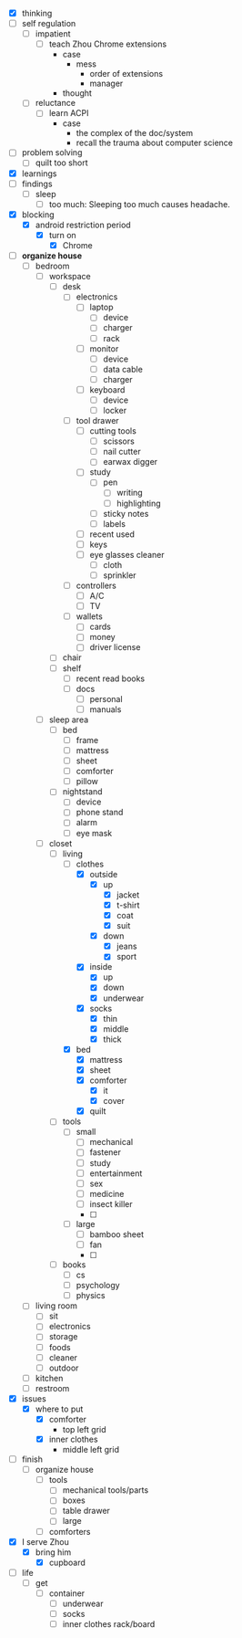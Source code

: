 - [x] thinking
- [ ] self regulation
    - [ ] impatient
        - [ ] teach Zhou Chrome extensions
            - case
                - mess
                    - order of extensions
                    - manager
            - thought
    - [ ] reluctance
        - [ ] learn ACPI
            - case
                - the complex of the doc/system
                - recall the trauma about computer science
- [ ] problem solving
    - [ ] quilt too short
- [x] learnings
- [ ] findings
    - [ ] sleep
        - [ ] too much: Sleeping too much causes headache.
- [x] blocking
    - [x] android restriction period
        - [x] turn on
            - [x] Chrome
- [ ] **organize house**
    - [ ] bedroom
        - [ ] workspace
            - [ ] desk
                - [ ] electronics
                    - [ ] laptop
                        - [ ] device
                        - [ ] charger
                        - [ ] rack
                    - [ ] monitor
                        - [ ] device
                        - [ ] data cable
                        - [ ] charger
                    - [ ] keyboard
                        - [ ] device
                        - [ ] locker
                - [ ] tool drawer
                    - [ ] cutting tools
                        - [ ] scissors
                        - [ ] nail cutter
                        - [ ] earwax digger
                    - [ ] study
                        - [ ] pen
                            - [ ] writing
                            - [ ] highlighting
                        - [ ] sticky notes
                        - [ ] labels
                    - [ ] recent used
                    - [ ] keys
                    - [ ] eye glasses cleaner
                        - [ ] cloth
                        - [ ] sprinkler
                - [ ] controllers
                    - [ ] A/C
                    - [ ] TV
                - [ ] wallets
                    - [ ] cards
                    - [ ] money
                    - [ ] driver license
            - [ ] chair
            - [ ] shelf
                - [ ] recent read books
                - [ ] docs
                    - [ ] personal
                    - [ ] manuals
        - [ ] sleep area
            - [ ] bed
                - [ ] frame
                - [ ] mattress
                - [ ] sheet
                - [ ] comforter
                - [ ] pillow
            - [ ] nightstand
                - [ ] device
                - [ ] phone stand
                - [ ] alarm
                - [ ] eye mask
        - [ ] closet
            - [ ] living
                - [ ] clothes
                    - [x] outside
                        - [x] up
                            - [x] jacket
                            - [x] t-shirt
                            - [x] coat
                            - [x] suit
                        - [x] down
                            - [x] jeans
                            - [x] sport
                    - [x] inside
                        - [x] up
                        - [x] down
                        - [x] underwear
                    - [x] socks
                        - [x] thin
                        - [x] middle
                        - [x] thick
                - [x] bed
                    - [x] mattress
                    - [x] sheet
                    - [x] comforter
                        - [x] it
                        - [x] cover
                    - [x] quilt
            - [ ] tools
                - [ ] small
                    - [ ] mechanical
                    - [ ] fastener
                    - [ ] study
                    - [ ] entertainment
                    - [ ] sex
                    - [ ] medicine
                    - [ ] insect killer
                    - [ ] 
                - [ ] large
                    - [ ] bamboo sheet
                    - [ ] fan
                    - [ ] 
            - [ ] books
                - [ ] cs
                - [ ] psychology
                - [ ] physics
    - [ ] living room
        - [ ] sit
        - [ ] electronics
        - [ ] storage
        - [ ] foods
        - [ ] cleaner
        - [ ] outdoor
    - [ ] kitchen
    - [ ] restroom
- [x] issues
    - [x] where to put
        - [x] comforter
            - top left grid
        - [x] inner clothes
            - middle left grid 
- [ ] finish
    - [ ] organize house
        - [ ] tools
            - [ ] mechanical tools/parts
            - [ ] boxes
            - [ ] table drawer
            - [ ] large
        - [ ] comforters
- [x] I serve Zhou
    - [x] bring him
        - [x] cupboard
- [ ] life
    - [ ] get
        - [ ] container
            - [ ] underwear
            - [ ] socks
            - [ ] inner clothes rack/board